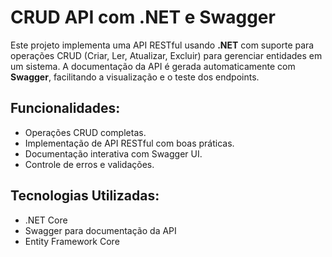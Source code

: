 # CRUD API com .NET e Swagger

Este projeto implementa uma API RESTful usando **.NET** com suporte para operações CRUD (Criar, Ler, Atualizar, Excluir) para gerenciar entidades em um sistema. A documentação da API é gerada automaticamente com **Swagger**, facilitando a visualização e o teste dos endpoints.

## Funcionalidades:
- Operações CRUD completas.
- Implementação de API RESTful com boas práticas.
- Documentação interativa com Swagger UI.
- Controle de erros e validações.

## Tecnologias Utilizadas:
- .NET Core
- Swagger para documentação da API
- Entity Framework Core
